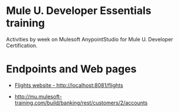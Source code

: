 # Mule U. Developer Essentials training #

Activities by week on Mulesoft AnypointStudio for Mule U. Developer Certification.

# Endpoints and Web pages #

* [Flights website - http://localhost:8081/flights](http://localhost:8081/flights)

* http://mu.mulesoft-training.com/build/banking/rest/customers/2/accounts
